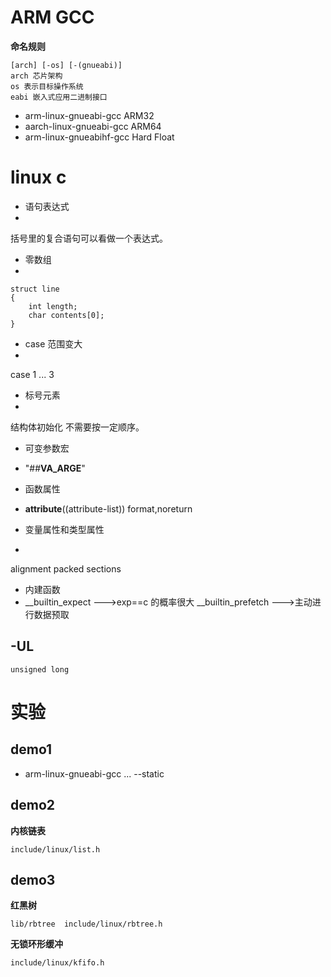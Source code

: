 # ARM GCC #
**命名规则**

    [arch] [-os] [-(gnueabi)]
    arch 芯片架构
    os 表示目标操作系统
    eabi 嵌入式应用二进制接口

- arm-linux-gnueabi-gcc ARM32
- aarch-linux-gnueabi-gcc ARM64
- arm-linux-gnueabihf-gcc Hard Float

# linux c #

- 语句表达式
- 
括号里的复合语句可以看做一个表达式。

- 零数组
- 

	struct line
	{
		int length;
		char contents[0];
	}

- case 范围变大
- 
case 1 ... 3

- 标号元素
- 
结构体初始化 不需要按一定顺序。

- 可变参数宏
- 
    "##__VA_ARGE__"

- 函数属性
- 
    __attribute__((attribute-list))
    format,noreturn

- 变量属性和类型属性
- 
alignment
packed
sections

- 内建函数
- 
    __builtin_expect   --->exp==c 的概率很大
    __builtin_prefetch --->主动进行数据预取

-UL
-
    unsigned long

# 实验 #

## demo1 ##

- arm-linux-gnueabi-gcc ...  --static

## demo2 ##

**内核链表**


	include/linux/list.h

## demo3 ##

**红黑树**

	lib/rbtree  include/linux/rbtree.h

**无锁环形缓冲**

	include/linux/kfifo.h

	





